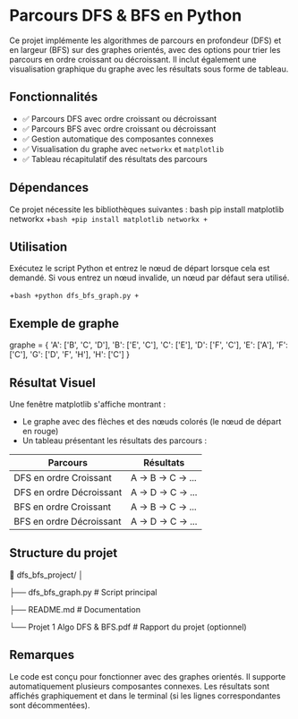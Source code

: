 # Parcours DFS & BFS en Python

Ce projet implémente les algorithmes de parcours en profondeur (DFS) et en largeur (BFS) sur des graphes orientés, avec des options pour trier les parcours en ordre croissant ou décroissant. Il inclut également une visualisation graphique du graphe avec les résultats sous forme de tableau.


## Fonctionnalités

- ✅ Parcours DFS avec ordre croissant ou décroissant
- ✅ Parcours BFS avec ordre croissant ou décroissant
- ✅ Gestion automatique des composantes connexes
- ✅ Visualisation du graphe avec `networkx` et `matplotlib`
- ✅ Tableau récapitulatif des résultats des parcours

## Dépendances

Ce projet nécessite les bibliothèques suivantes :
bash
pip install matplotlib networkx
+```bash
+pip install matplotlib networkx
+```



## Utilisation
Exécutez le script Python et entrez le nœud de départ lorsque cela est demandé. Si vous entrez un nœud invalide, un nœud par défaut sera utilisé.

+```bash
+python dfs_bfs_graph.py
+```


## Exemple de graphe
graphe = {
    'A': ['B', 'C', 'D'],
    'B': ['E', 'C'],
    'C': ['E'],
    'D': ['F', 'C'],
    'E': ['A'],
    'F': ['C'],
    'G': ['D', 'F', 'H'],
    'H': ['C']
}


## Résultat Visuel

Une fenêtre matplotlib s'affiche montrant :

- Le graphe avec des flèches et des nœuds colorés (le nœud de départ en rouge)
- Un tableau présentant les résultats des parcours :

| Parcours                  | Résultats           |
|---------------------------|---------------------|
| DFS en ordre Croissant    | A → B → C → ...     |
| DFS en ordre Décroissant  | A → D → C → ...     |
| BFS en ordre Croissant    | A → B → C → ...     |
| BFS en ordre Décroissant  | A → D → C → ...     |



## Structure du projet
📁 dfs_bfs_project/
│

├── dfs_bfs_graph.py     # Script principal

├── README.md            # Documentation

└── Projet 1 Algo DFS & BFS.pdf   # Rapport du projet (optionnel)



## Remarques
Le code est conçu pour fonctionner avec des graphes orientés.
Il supporte automatiquement plusieurs composantes connexes.
Les résultats sont affichés graphiquement et dans le terminal (si les lignes correspondantes sont décommentées).

